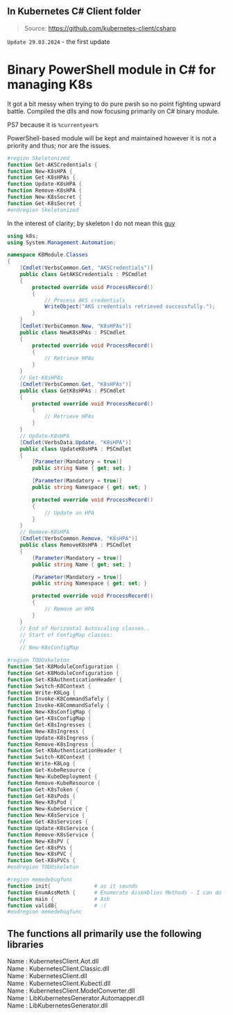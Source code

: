 ## In Kubernetes C# Client folder  

> Source: https://github.com/kubernetes-client/csharp  

`Update 29.03.2024` - the first update

# Binary PowerShell module in C# for managing K8s

It got a bit messy when trying to do pure pwsh so no point fighting upward battle.
Compiled the dlls and now focusing primarily on C# binary module.

PS7 because it is `%currentyear%`

PowerShell-based module will be kept and maintained however it is not a priority and thus; nor are the issues.

```powershell
#region Skeletonized
function Get-AKSCredentials {
function New-K8sHPA {
function Get-K8sHPAs {
function Update-K8sHPA {
function Remove-K8sHPA {
function New-K8sSecret {
function Get-K8sSecret {
#endregion Skeletonized
```

In the interest of clarity; by skeleton I do not mean this [guy](https://www.google.com/url?sa=i&url=https%3A%2F%2Ftwitter.com%2Fdguspodcast&psig=AOvVaw1jQBZkUjLo4bkv9KN4IBlJ&ust=1712288882934000&source=images&cd=vfe&opi=89978449&ved=0CBIQjRxqFwoTCPjHpafTp4UDFQAAAAAdAAAAABAJ)

```cs
using k8s;
using System.Management.Automation;

namespace K8Module.Classes
{
    [Cmdlet(VerbsCommon.Get, "AKSCredentials")]
    public class GetAKSCredentials : PSCmdlet
    {
        protected override void ProcessRecord()
        {
            // Process AKS credentials
            WriteObject("AKS credentials retrieved successfully.");
        }
    }
    [Cmdlet(VerbsCommon.New, "K8sHPAs")]
    public class NewK8sHPAs : PSCmdlet
    {
        protected override void ProcessRecord()
        {
            // Retrieve HPAs
        }
    }
    // Get-K8sHPAs
    [Cmdlet(VerbsCommon.Get, "K8sHPAs")]
    public class GetK8sHPAs : PSCmdlet
    {
        protected override void ProcessRecord()
        {
            // Retrieve HPAs
        }
    }
    // Update-K8sHPA
    [Cmdlet(VerbsData.Update, "K8sHPA")]
    public class UpdateK8sHPA : PSCmdlet
    {
        [Parameter(Mandatory = true)]
        public string Name { get; set; }

        [Parameter(Mandatory = true)]
        public string Namespace { get; set; }

        protected override void ProcessRecord()
        {
            // Update an HPA
        }
    }
    // Remove-K8sHPA
    [Cmdlet(VerbsCommon.Remove, "K8sHPA")]
    public class RemoveK8sHPA : PSCmdlet
    {
        [Parameter(Mandatory = true)]
        public string Name { get; set; }

        [Parameter(Mandatory = true)]
        public string Namespace { get; set; }

        protected override void ProcessRecord()
        {
            // Remove an HPA
        }
    }
    // End of Horizontal Autoscaling classes..
    // Start of ConfigMap classes:
    //
    // New-K8sConfigMap
```

```powershell
#region TODOskeleton
function Set-K8ModuleConfiguration {
function Get-K8ModuleConfiguration {
function Set-K8AuthenticationHeader {
function Switch-K8Context {
function Write-K8Log {
function Invoke-K8CommandSafely {
function Invoke-K8CommandSafely {
function New-K8sConfigMap {
function Get-K8sConfigMap {
function Get-K8sIngresses {
function New-K8sIngress {
function Update-K8sIngress {
function Remove-K8sIngress {
function Set-K8AuthenticationHeader {
function Switch-K8Context {
function Write-K8Log {
function Get-KubeResource {
function New-KubeDeployment {
function Remove-KubeResource {
function Get-K8sToken {
function Get-K8sPods {
function New-K8sPod {
function New-KubeService {
function New-K8sService {
function Get-K8sServices {
function Update-K8sService {
function Remove-K8sService {
function New-K8sPV {
function Get-K8sPVs {
function New-K8sPVC {
function Get-K8sPVCs {
#endregion TODOskeleton

#region memedebugfunc
function init{				# as it sounds
function EnumAssMeth {		# Enumerate Assemblies Methods - I can do funny acronyms too
function main {				# Ash
function valid8{			# :(
#endregion memedebugfunc
```

## The functions all primarily use the following libraries  
Name : KubernetesClient.Aot.dll  
Name : KubernetesClient.Classic.dll  
Name : KubernetesClient.dll  
Name : KubernetesClient.Kubectl.dll  
Name : KubernetesClient.ModelConverter.dll  
Name : LibKubernetesGenerator.Automapper.dll  
Name : LibKubernetesGenerator.dll  
